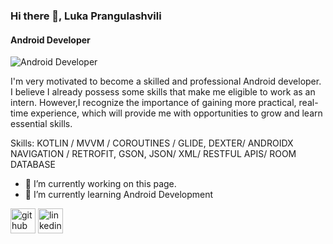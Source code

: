 ### Hi there 👋, Luka Prangulashvili
#### Android Developer
![Android Developer](https://scontent.ftbs6-2.fna.fbcdn.net/v/t39.30808-6/409867894_7270557729650492_7361589403196147254_n.jpg?stp=dst-jpg_p960x960&_nc_cat=110&ccb=1-7&_nc_sid=3635dc&_nc_ohc=0mHd3dn7YLwAX8CqEEi&_nc_ht=scontent.ftbs6-2.fna&oh=00_AfCbVy8hUeG4jrXxM0HSE-xWOLc8iK9fctFuCr4zvkcd1Q&oe=657F4FA5)

I'm very motivated to become a skilled and professional Android developer. I believe I already possess some skills that make me eligible to work as an intern. However,I recognize the importance of gaining more practical, real-time experience, which will provide me with opportunities to grow and learn essential skills.

Skills: KOTLIN / MVVM / COROUTINES / GLIDE, DEXTER/ ANDROIDX NAVIGATION / RETROFIT, GSON, JSON/ XML/ RESTFUL APIS/ ROOM DATABASE

- 🔭 I’m currently working on this page. 
- 🌱 I’m currently learning Android Development 


[<img src='https://cdn.jsdelivr.net/npm/simple-icons@3.0.1/icons/github.svg' alt='github' height='40'>](https://github.com/https://github.com/Prangula)  [<img src='https://cdn.jsdelivr.net/npm/simple-icons@3.0.1/icons/linkedin.svg' alt='linkedin' height='40'>](https://www.linkedin.com/in/https://www.linkedin.com/in/luka-prangulashvili-130173272//)  

